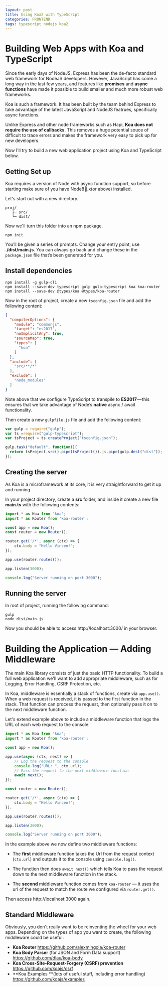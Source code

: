 ```yaml
---
layout: post
title: Using Koa2 with TypeScript
categories: FRONTEND
tags: typescript nodejs koa2
---
```


# Building Web Apps with Koa and TypeScript

Since the early days of NodeJS, Express has been the de-facto standard web framework for NodeJS developers. However, JavaScript has come a long way in the last few years, and features like **promises** and **async functions** have made it possible to build smaller and much more robust web frameworks.

Koa is such a framework. It has been built by the team behind Express to take advantage of the latest JavaScript and NodeJS featrues, specifically async functions.

Unlike Express and other node frameworks such as Hapi, **Koa does not require the use of callbacks**. This removes a huge potential souce of difficult to trace errors and makes the framework very easy to pick up for new developers.

Now I'll try to build a new web application project using Koa and TypeScript below.

## Getting Set up

Koa requires a version of Node with async function support, so before starting make sure of you have Node8.x(or above) installed.

Let's start out with a new directory.

```
proj/
   ├─ src/
   └─ dist/
```

Now we'll turn this folder into an npm package.

```shell
npm init
```

You’ll be given a series of prompts. Change your entry point, use **./dist/main.js**. You can always go back and change these in the `package.json` file that’s been generated for you.

## Install dependencies

```shell
npm install -g gulp-cli
npm install --save-dev typescript gulp gulp-typescript koa koa-router
npm install --save-dev @types/koa @types/koa-router
```

Now in the root of project, create a new `tsconfig.json` file and add the following content:

```json
{
  "compilerOptions": {
    "module": "commonjs",
    "target": "es2017",
    "noImplicitAny": true,
    "sourceMap": true,
    "types": [
      "koa"
    ]
  },
  "include": [
    "src/**/*"
  ],
  "exclude": [
    "node_modules"
  ]
}
```

Note above that we configure TypeScript to transpile to **ES2017** — this ensures that we take advantage of Node’s **native** async / await functionality.

Then create a new `gulpfile.js` file and add the following content:

```javascript
var gulp = require("gulp");
var ts =require("gulp-typescript");
var tsProject = ts.createProject("tsconfig.json");

gulp.task("default", function(){
  return tsProject.src().pipe(tsProject()).js.pipe(gulp.dest("dist"));
});
```

## Creating the server

As Koa is a microframework at its core, it is very straightforward to get it up and running.

In your project directory, create a **src** folder, and inside it create a new file **main.ts** with the following contents:

```typescript
import * as Koa from 'koa';
import * as Router from 'koa-router';

const app = new Koa();
const router = new Router();

router.get('/*', async (ctx) => {
    ctx.body = "Hello Vincen!";
});

app.use(router.routes());

app.listen(3000);

console.log("Server running on port 3000");
```

## Running the server

In root of project, running the following command:

```shell
gulp
node dist/main.js
```

Now you should be able to access http://localhost:3000/ in your browser.

# Building the Application — Adding Middleware

The main Koa library consists of just the basic HTTP functionality. To build a full web application we'll want to add appropriate middleware, such as for Logging, Error Handling, CSRF Protection, etc.

In Koa, middleware is essentially a stack of functions, create via `app.use()`. When a web request is received, it is passed to the first function in the stack. That function can process the request, then optionally pass it on to the next middleware function.

Let's extend example above to include a middleware function that logs the URL of each web request to  the console:

```typescript
import * as Koa from 'koa';
import * as Router from 'koa-router';

const app = new Koa();

app.use(async (ctx, next) => {
    // Log the request to the console
    console.log("URL: ", ctx.url);
    // Pass the request to the next middleware function
    await next();
});

const router = new Router();

router.get('/*', async (ctx) => {
    ctx.body = "Hello Vincen!";
});

app.use(router.routes());

app.listen(3000);

console.log("Server running on port 3000");
```

In the example above we now define two middleware functions:

* The **first** middleware function takes the Url from the request context (`ctx.url`) and outputs it to the console using `console.log()`.

* The function then does `await next()` which tells Koa to pass the request down to the next middleware function in the stack.

* The **second** middleware function comes from `koa-router` — it uses the url of the request to match the route we configured via `router.get()`.

Then access http://localhost:3000 again.

## Standard Middleware

Obviously, you don't really want to be reinventing the wheel for your web apps. Depending on the types of app you want to create, the following middleware could be useful:

- **Koa Router**
  <https://github.com/alexmingoia/koa-router>
- **Koa Body Parser** (for JSON and Form Data support)
  <https://github.com/dlau/koa-body>
- **Koa Cross-Site-Request-Forgery (CSRF) prevention**
  <https://github.com/koajs/csrf>
- **Koa Examples **(lots of useful stuff, including error handling)
  <https://github.com/koajs/examples>

